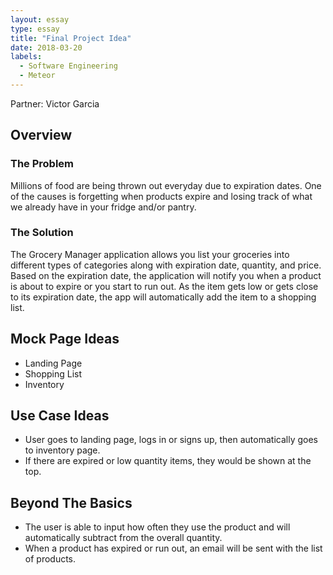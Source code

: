 ```yaml
---
layout: essay
type: essay
title: "Final Project Idea"
date: 2018-03-20
labels:
  - Software Engineering
  - Meteor
---
```


Partner: Victor Garcia

## Overview
### The Problem
Millions of food are being thrown out everyday due to expiration dates. One of the causes is forgetting when products expire and losing track of what we already have in your fridge and/or pantry. 
### The Solution
The Grocery Manager application allows you list your groceries into different types of categories along with expiration date, quantity, and price. Based on the expiration date, the application will notify you when a product is about to expire or you start to run out. As the item gets low or gets close to its expiration date, the app will automatically add the item to a shopping list. 

## Mock Page Ideas
<ul>
  <li>Landing Page</li>
  <li>Shopping List</li>
  <li>Inventory</li>
</ul>

## Use Case Ideas
<ul>
  <li>User goes to landing page, logs in or signs up, then automatically goes to inventory page.</li>
  <li>If there are expired or low quantity items, they would be shown at the top.</li>
</ul>

## Beyond The Basics
<ul>
  <li>The user is able to input how often they use the product and will automatically subtract from the overall quantity.</li>
  <li>When a product has expired or run out, an email will be sent with the list of products.</li>
</ul>